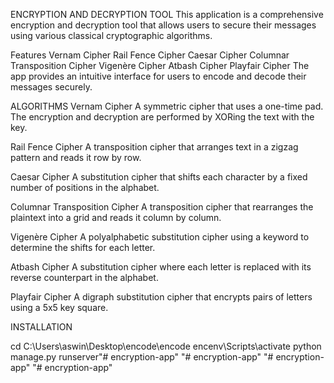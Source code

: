 ENCRYPTION AND DECRYPTION TOOL
This application is a comprehensive encryption and decryption tool that allows users to secure their messages using various classical cryptographic algorithms.

Features
Vernam Cipher
Rail Fence Cipher
Caesar Cipher
Columnar Transposition Cipher
Vigenère Cipher
Atbash Cipher
Playfair Cipher
The app provides an intuitive interface for users to encode and decode their messages securely.

ALGORITHMS
Vernam Cipher
A symmetric cipher that uses a one-time pad. The encryption and decryption are performed by XORing the text with the key.

Rail Fence Cipher
A transposition cipher that arranges text in a zigzag pattern and reads it row by row.

Caesar Cipher
A substitution cipher that shifts each character by a fixed number of positions in the alphabet.

Columnar Transposition Cipher
A transposition cipher that rearranges the plaintext into a grid and reads it column by column.

Vigenère Cipher
A polyalphabetic substitution cipher using a keyword to determine the shifts for each letter.

Atbash Cipher
A substitution cipher where each letter is replaced with its reverse counterpart in the alphabet.

Playfair Cipher
A digraph substitution cipher that encrypts pairs of letters using a 5x5 key square.

INSTALLATION

cd C:\Users\aswin\Desktop\encode\encode
encenv\Scripts\activate
python manage.py runserver"# encryption-app"
"# encryption-app"
"# encryption-app"
"# encryption-app"
